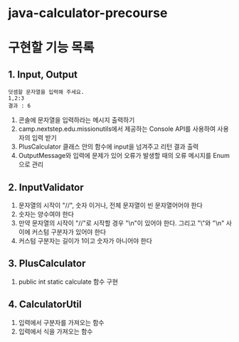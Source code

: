 # java-calculator-precourse

# 구현할 기능 목록

## 1. Input, Output

```
덧셈할 문자열을 입력해 주세요.
1,2:3
결과 : 6
```

1. 콘솔에 문자열을 입력하라는 메시지 출력하기
2. camp.nextstep.edu.missionutils에서 제공하는 Console API를 사용하여 사용자의 입력 받기
3. PlusCalculator 클래스 안의 함수에 input을 넘겨주고 리턴 결과 출력
4. OutputMessage와 입력에 문제가 있어 오류가 발생할 때의 오류 메시지를 Enum으로 관리

## 2. InputValidator

1. 문자열의 시작이 "//", 숫자 이거나, 전체 문자열이 빈 문자열어어야 한다
2. 숫자는 양수여야 한다
3. 만약 문자열의 시작이 "//"로 시작할 경우 "\n"이 있어야 한다. 그리고 "\\"와 "\n" 사이에 커스텀 구분자가 있어야 한다 
4. 커스텀 구분자는 길이가 1이고 숫자가 아니어야 한다

## 3. PlusCalculator

1. public int static calculate 함수 구현

## 4. CalculatorUtil

1. 입력에서 구분자를 가져오는 함수
2. 입력에서 식을 가져오는 함수